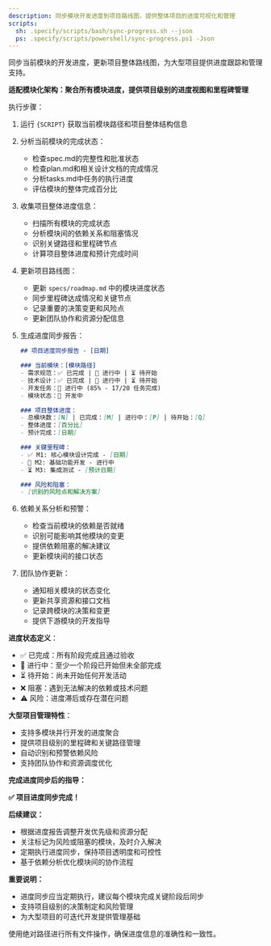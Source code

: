 ```yaml
---
description: 同步模块开发进度到项目路线图，提供整体项目的进度可视化和管理
scripts:
  sh: .specify/scripts/bash/sync-progress.sh --json
  ps: .specify/scripts/powershell/sync-progress.ps1 -Json
---
```


同步当前模块的开发进度，更新项目整体路线图，为大型项目提供进度跟踪和管理支持。

**适配模块化架构：聚合所有模块进度，提供项目级别的进度视图和里程碑管理**

执行步骤：

1. 运行 `{SCRIPT}` 获取当前模块路径和项目整体结构信息
2. 分析当前模块的完成状态：
   - 检查spec.md的完整性和批准状态
   - 检查plan.md和相关设计文档的完成情况
   - 分析tasks.md中任务的执行进度
   - 评估模块的整体完成百分比

3. 收集项目整体进度信息：
   - 扫描所有模块的完成状态
   - 分析模块间的依赖关系和阻塞情况
   - 识别关键路径和里程碑节点
   - 计算项目整体进度和预计完成时间

4. 更新项目路线图：
   - 更新 `specs/roadmap.md` 中的模块进度状态
   - 同步里程碑达成情况和关键节点
   - 记录重要的决策变更和风险点
   - 更新团队协作和资源分配信息

5. 生成进度同步报告：
   ```markdown
   ## 项目进度同步报告 - [日期]
   
   ### 当前模块：[模块路径]
   - 需求规范：✅ 已完成 | 🔄 进行中 | ⏳ 待开始
   - 技术设计：✅ 已完成 | 🔄 进行中 | ⏳ 待开始  
   - 开发任务：🔄 进行中 (85% - 17/20 任务完成)
   - 模块状态：🔄 开发中
   
   ### 项目整体进度：
   - 总模块数：[N] | 已完成：[M] | 进行中：[P] | 待开始：[Q]
   - 整体进度：[百分比]
   - 预计完成：[日期]
   
   ### 关键里程碑：
   - ✅ M1: 核心模块设计完成 - [日期]
   - 🔄 M2: 基础功能开发 - 进行中
   - ⏳ M3: 集成测试 - [预计日期]
   
   ### 风险和阻塞：
   - [识别的风险点和解决方案]
   ```

6. 依赖关系分析和预警：
   - 检查当前模块的依赖是否就绪
   - 识别可能影响其他模块的变更
   - 提供依赖阻塞的解决建议
   - 更新模块间的接口状态

7. 团队协作更新：
   - 通知相关模块的状态变化
   - 更新共享资源和接口文档  
   - 记录跨模块的决策和变更
   - 提供下游模块的开发指导

**进度状态定义**：
- ✅ 已完成：所有阶段完成且通过验收
- 🔄 进行中：至少一个阶段已开始但未全部完成
- ⏳ 待开始：尚未开始任何开发活动
- ❌ 阻塞：遇到无法解决的依赖或技术问题
- ⚠️ 风险：进度滞后或存在潜在问题

**大型项目管理特性**：
- 支持多模块并行开发的进度聚合
- 提供项目级别的里程碑和关键路径管理
- 自动识别和预警依赖风险
- 支持团队协作和资源调度优化

**完成进度同步后的指导：**

**✅ 项目进度同步完成！**

**后续建议：**
- 根据进度报告调整开发优先级和资源分配
- 关注标记为风险或阻塞的模块，及时介入解决
- 定期执行进度同步，保持项目透明度和可控性
- 基于依赖分析优化模块间的协作流程

**重要说明：**
- 进度同步应当定期执行，建议每个模块完成关键阶段后同步
- 支持项目级别的决策制定和风险管理
- 为大型项目的可迭代开发提供管理基础

使用绝对路径进行所有文件操作，确保进度信息的准确性和一致性。